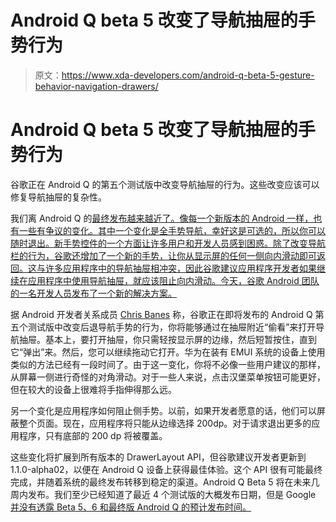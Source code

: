 # Android Q beta 5 改变了导航抽屉的手势行为

> 原文：<https://www.xda-developers.com/android-q-beta-5-gesture-behavior-navigation-drawers/>

# Android Q beta 5 改变了导航抽屉的手势行为

谷歌正在 Android Q 的第五个测试版中改变导航抽屉的行为。这些改变应该可以修复导航抽屉的复杂性。

我们离 Android Q 的[最终发布越来越近了。像每一个新版本的 Android 一样，也有一些有争议的变化。其中一个变化是全手势导航，幸好这是可选的，所以你可以随时退出。新手势控件的一个方面让许多用户和开发人员感到困惑。除了改变导航栏的行为，谷歌还增加了一个新的手势，让你从显示屏的任何一侧向内滑动即可返回。这与许多应用程序中的导航抽屉相冲突，因此谷歌建议应用程序开发者如果继续在应用程序中使用导航抽屉，就应该阻止向内滑动。今天，谷歌 Android 团队的一名开发人员发布了一个新的解决方案。](https://www.xda-developers.com/android-q-beta-release-schedule/)

据 Android 开发者关系成员 [Chris Banes](https://twitter.com/chrisbanes) 称，谷歌正在即将发布的 Android Q 第五个测试版中改变后退导航手势的行为，你将能够通过在抽屉附近“偷看”来打开导航抽屉。基本上，要打开抽屉，你只需轻按显示屏的边缘，然后短暂按住，直到它“弹出”来。然后，您可以继续拖动它打开。华为在装有 EMUI 系统的设备上使用类似的方法已经有一段时间了。由于这一变化，你将不必像一些用户建议的那样，从屏幕一侧进行奇怪的对角滑动。对于一些人来说，点击汉堡菜单按钮可能更好，但在较大的设备上很难将手指伸得那么远。

另一个变化是应用程序如何阻止侧手势。以前，如果开发者愿意的话，他们可以屏蔽整个页面。现在，应用程序将只能从边缘选择 200dp。对于请求退出更多的应用程序，只有底部的 200 dp 将被覆盖。

这些变化将扩展到所有版本的 DrawerLayout API，但谷歌建议开发者更新到 1.1.0-alpha02，以便在 Android Q 设备上获得最佳体验。这个 API 很有可能最终完成，并随着系统的最终发布转移到稳定的渠道。Android Q Beta 5 将在未来几周内发布。我们至少已经知道了最近 4 个测试版的大概发布日期，但是 Google [并没有透露 Beta 5、6 和最终版 Android Q 的预计发布时间。](https://developer.android.com/preview/overview#timeline)